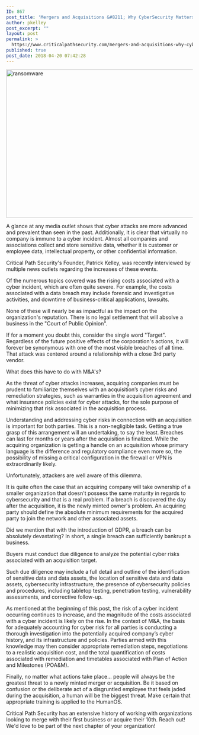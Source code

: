 ```yaml
---
ID: 867
post_title: 'Mergers and Acquisitions &#8211; Why CyberSecurity Matters!'
author: pkelley
post_excerpt: ""
layout: post
permalink: >
  https://www.criticalpathsecurity.com/mergers-and-acquisitions-why-cybersecurity-matter/
published: true
post_date: 2018-04-20 07:42:28
---
```

<img src="https://www.criticalpathsecurity.com/wp-content/uploads/2017/10/ransomware.jpg" alt="ransomware" width="600" height="400" />

A glance at any media outlet shows that cyber attacks are more advanced and prevalent than seen in the past. Additionally, it is clear that virtually no company is immune to a cyber incident. Almost all companies and associations collect and store sensitive data, whether it is customer or employee data, intellectual property, or other confidential information.

Critical Path Security's Founder, Patrick Kelley, was recently interviewed by multiple news outlets regarding the increases of these events.

Of the numerous topics covered was the rising costs associated with a cyber incident, which are often quite severe. For example, the costs associated with a data breach may include forensic and investigative activities, and downtime of business-critical applications, lawsuits.

None of these will nearly be as impactful as the impact on the organization's reputation. There is no legal settlement that will absolve a business in the "Court of Public Opinion".

If for a moment you doubt this, consider the single word "Target". Regardless of the future positive effects of the corporation's actions, it will forever be synonymous with one of the most visible breaches of all time. That attack was centered around a relationship with a close 3rd party vendor.

What does this have to do with M&amp;A's?

As the threat of cyber attacks increases, acquiring companies must be prudent to familiarize themselves with an acquisition’s cyber risks and remediation strategies, such as warranties in the acquisition agreement and what insurance policies exist for cyber attacks, for the sole purpose of minimizing that risk associated in the acquisition process.

Understanding and addressing cyber risks in connection with an acquisition is important for both parties. This is a non-negligible task. Getting a true grasp of this arrangement will an undertaking, to say the least. Breaches can last for months or years after the acquisition is finalized. While the acquiring organization is getting a handle on an acquisition whose primary language is the difference and regulatory compliance even more so, the possibility of missing a critical configuration in the firewall or VPN is extraordinarily likely.

Unfortunately, attackers are well aware of this dilemma.

It is quite often the case that an acquiring company will take ownership of a smaller organization that doesn't possess the same maturity in regards to cybersecurity and that is a real problem. If a breach is discovered the day after the acquisition, it is the newly minted owner's problem. An acquiring party should define the absolute minimum requirements for the acquired party to join the network and other associated assets.

Did we mention that with the introduction of GDPR, a breach can be absolutely devastating? In short, a single breach can sufficiently bankrupt a business.

Buyers must conduct due diligence to analyze the potential cyber risks associated with an acquisition target.

Such due diligence may include a full detail and outline of the identification of sensitive data and data assets, the location of sensitive data and data assets, cybersecurity infrastructure, the presence of cybersecurity policies and procedures, including tabletop testing, penetration testing, vulnerability assessments, and corrective follow-up.

As mentioned at the beginning of this post, the risk of a cyber incident occurring continues to increase, and the magnitude of the costs associated with a cyber incident is likely on the rise. In the context of M&amp;A, the basis for adequately accounting for cyber risk for all parties is conducting a thorough investigation into the potentially acquired company’s cyber history, and its infrastructure and policies. Parties armed with this knowledge may then consider appropriate remediation steps, negotiations to a realistic acquisition cost, and the total quantification of costs associated with remediation and timetables associated with Plan of Action and Milestones (POA&amp;M).

Finally, no matter what actions take place... people will always be the greatest threat to a newly minted merger or acquisition. Be it based on confusion or the deliberate act of a disgruntled employee that feels jaded during the acquisition, a human will be the biggest threat. Make certain that appropriate training is applied to the HumanOS.

Critical Path Security has an extensive history of working with organizations looking to merge with their first business or acquire their 10th. Reach out! We'd love to be part of the next chapter of your organization!